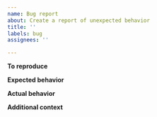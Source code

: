 ```yaml
---
name: Bug report
about: Create a report of unexpected behavior
title: ''
labels: bug
assignees: ''

---
```


**To reproduce**

<!--- Steps to reproduce the behavior: -->
**Expected behavior**

<!--- A description of what you expected to happen. -->
**Actual behavior**

<!--- A description of what actually happened. -->
**Additional context**

<!--- Add any other context about the problem here. -->
